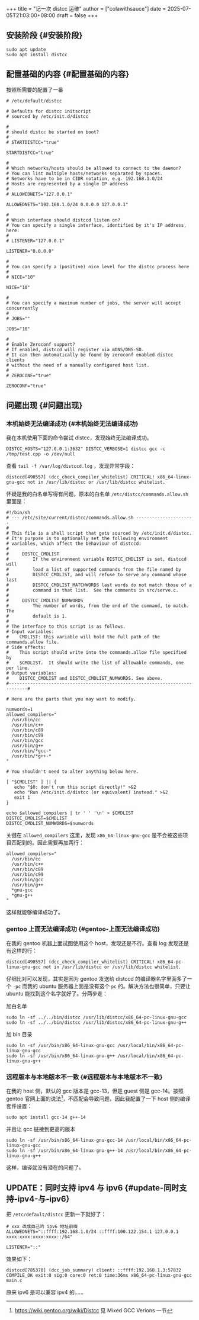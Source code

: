+++
title = "记一次 distcc 运维"
author = ["colawithsauce"]
date = 2025-07-05T21:03:00+08:00
draft = false
+++

## 安装阶段 {#安装阶段}

```shell
sudo apt update
sudo apt install distcc
```


## 配置基础的内容 {#配置基础的内容}

按照所需要的配置了一番

```shell
# /etc/default/distcc

# Defaults for distcc initscript
# sourced by /etc/init.d/distcc

#
# should distcc be started on boot?
#
# STARTDISTCC="true"

STARTDISTCC="true"

#
# Which networks/hosts should be allowed to connect to the daemon?
# You can list multiple hosts/networks separated by spaces.
# Networks have to be in CIDR notation, e.g. 192.168.1.0/24
# Hosts are represented by a single IP address
#
# ALLOWEDNETS="127.0.0.1"

ALLOWEDNETS="192.168.1.0/24 0.0.0.0 127.0.0.1"

#
# Which interface should distccd listen on?
# You can specify a single interface, identified by it's IP address, here.
#
# LISTENER="127.0.0.1"

LISTENER="0.0.0.0"

#
# You can specify a (positive) nice level for the distcc process here
#
# NICE="10"

NICE="10"

#
# You can specify a maximum number of jobs, the server will accept concurrently
#
# JOBS=""

JOBS="10"

#
# Enable Zeroconf support?
# If enabled, distccd will register via mDNS/DNS-SD.
# It can then automatically be found by zeroconf enabled distcc clients
# without the need of a manually configured host list.
#
# ZEROCONF="true"

ZEROCONF="true"
```


## 问题出现 {#问题出现}


### 本机始终无法编译成功 {#本机始终无法编译成功}

我在本机使用下面的命令尝试 distcc，发现始终无法编译成功。

```shell
DISTCC_HOSTS="127.0.0.1:3632" DISTCC_VERBOSE=1 distcc gcc -c /tmp/test.cpp -o /dev/null
```

查看 `tail -f /var/log/distccd.log` ，发现异常字段：

```text
distccd[490557] (dcc_check_compiler_whitelist) CRITICAL! x86_64-linux-gnu-gcc not in /usr/lib/distcc or /usr/lib/distcc whitelist.
```

怀疑是我的白名单写得有问题，原本的白名单 `/etc/distcc/commands.allow.sh` 里面是：

```shell
#!/bin/sh
# --- /etc/site/current/distcc/commands.allow.sh ----------------------
#
# This file is a shell script that gets sourced by /etc/init.d/distcc.
# It's purpose is to optionally set the following environment
# variables, which affect the behaviour of distccd:
#
#     DISTCC_CMDLIST
#         If the environment variable DISTCC_CMDLIST is set, distccd will
#         load a list of supported commands from the file named by
#         DISTCC_CMDLIST, and will refuse to serve any command whose last
#         DISTCC_CMDLIST_MATCHWORDS last words do not match those of a
#         command in that list.  See the comments in src/serve.c.
#
#     DISTCC_CMDLIST_NUMWORDS
#         The number of words, from the end of the command, to match.  The
#         default is 1.
#
# The interface to this script is as follows.
# Input variables:
#    CMDLIST: this variable will hold the full path of the commands.allow file.
# Side effects:
#    This script should write into the commands.allow file specified by
#    $CMDLIST.  It should write the list of allowable commands, one per line.
# Output variables:
#    DISTCC_CMDLIST and DISTCC_CMDLIST_NUMWORDS. See above.
#-----------------------------------------------------------------------------#

# Here are the parts that you may want to modify.

numwords=1
allowed_compilers="
  /usr/bin/cc
  /usr/bin/c++
  /usr/bin/c89
  /usr/bin/c99
  /usr/bin/gcc
  /usr/bin/g++
  /usr/bin/*gcc-*
  /usr/bin/*g++-*
"

# You shouldn't need to alter anything below here.

[ "$CMDLIST" ] || {
   echo "$0: don't run this script directly!" >&2
   echo "Run /etc/init.d/distcc (or equivalent) instead." >&2
   exit 1
}

echo $allowed_compilers | tr ' ' '\n' > $CMDLIST
DISTCC_CMDLIST=$CMDLIST
DISTCC_CMDLIST_NUMWORDS=$numwords
```

关键在 `allowed_compilers` 这里，发现 `x86_64-linux-gnu-gcc` 是不会被这些项目匹配到的。因此需要再加两行：

```shell
allowed_compilers="
  /usr/bin/cc
  /usr/bin/c++
  /usr/bin/c89
  /usr/bin/c99
  /usr/bin/gcc
  /usr/bin/g++
  *gnu-gcc
  *gnu-g++
"
```

这样就能够编译成功了。


### gentoo 上面无法编译成功 {#gentoo-上面无法编译成功}

在我的 gentoo 机器上面试图使用这个 host，发现还是不行。查看 log 发现还是有这样的行：

```text
distccd[490557] (dcc_check_compiler_whitelist) CRITICAL! x86_64-pc-linux-gnu-gcc not in /usr/lib/distcc or /usr/lib/distcc whitelist.
```

仔细比对可以发现，其实是因为 gentoo 发送给 distccd 的编译器名字里面多了一个 `-pc` 而我的 ubuntu 服务器上面是没有这个 `pc` 的。解决方法也很简单，只要让 ubuntu 能找到这个名字就好了。分两步走：

加白名单

```shell
sudo ln -sf ../../bin/distcc /usr/lib/distcc/x86_64-pc-linux-gnu-gcc
sudo ln -sf ../../bin/distcc /usr/lib/distcc/x86_64-pc-linux-gnu-g++
```

加 bin 目录

```shell
sudo ln -sf /usr/bin/x86_64-linux-gnu-gcc /usr/local/bin/x86_64-pc-linux-gnu-gcc
sudo ln -sf /usr/bin/x86_64-linux-gnu-g++ /usr/local/bin/x86_64-pc-linux-gnu-g++
```


### 远程版本与本地版本不一致 {#远程版本与本地版本不一致}

在我的 host 侧，默认的 gcc 版本是 gcc-13，但是 guest 侧是 gcc-14。按照 gentoo 官网上面的说法[^fn:1]，不匹配会导致问题，因此我配置了一下 host 侧的编译套件设置：

```shell
sudo apt install gcc-14 g++-14
```

并且让 gcc 链接到更高的版本

```shell
sudo ln -sf /usr/bin/x86_64-linux-gnu-gcc-14 /usr/local/bin/x86_64-pc-linux-gnu-gcc
sudo ln -sf /usr/bin/x86_64-linux-gnu-g++-14 /usr/local/bin/x86_64-pc-linux-gnu-g++
```

这样，编译就没有潜在的问题了。


## UPDATE：同时支持 ipv4 与 ipv6 {#update-同时支持-ipv4-与-ipv6}

把 `/etc/default/distcc` 更新一下就好了：

```shell
# xxx 改成自己的 ipv6 地址前缀
ALLOWEDNETS="::ffff:192.168.1.0/24 ::ffff:100.122.154.1 127.0.0.1 xxxx:xxxx:xxxx:xxxx::/64"

LISTENER="::"
```

效果如下：

```text
distccd[785370] (dcc_job_summary) client: ::ffff:192.168.1.3:57832 COMPILE_OK exit:0 sig:0 core:0 ret:0 time:36ms x86_64-pc-linux-gnu-gcc main.c
```

原来 ipv6 是可以兼容 ipv4 的……

[^fn:1]: <https://wiki.gentoo.org/wiki/Distcc> 见 Mixed GCC Verions 一节
